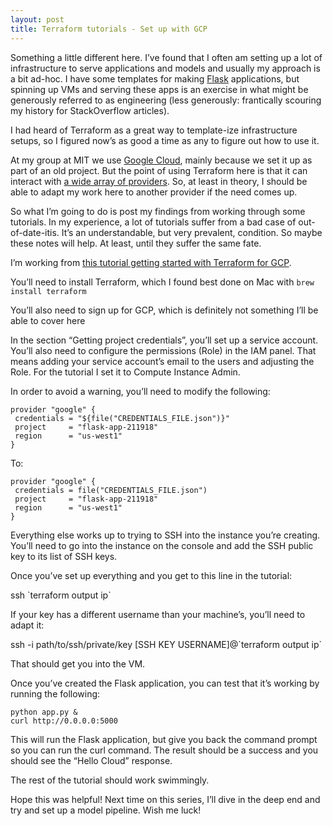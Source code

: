 ```yaml
---
layout: post
title: Terraform tutorials - Set up with GCP
---
```


Something a little different here.  I’ve found that I often am setting up a lot of infrastructure to serve applications and models and usually my approach is a bit ad-hoc.  I have some templates for making [Flask](https://www.palletsprojects.com/p/flask/) applications, but spinning up VMs and serving these apps is an exercise in what might be generously referred to as engineering (less generously: frantically scouring my history for StackOverflow articles).

I had heard of Terraform as a great way to template-ize infrastructure setups, so I figured now’s as good a time as any to figure out how to use it.

At my group at MIT we use [Google Cloud](https://cloud.google.com/), mainly because we set it up as part of an old project.  But the point of using Terraform here is that it can interact with [a wide array of providers](https://www.terraform.io/docs/providers/index.html).  So, at least in theory, I should be able to adapt my work here to another provider if the need comes up.

So what I’m going to do is post my findings from working through some tutorials.  In my experience, a lot of tutorials suffer from a bad case of out-of-date-itis.  It’s an understandable, but very prevalent, condition.  So maybe these notes will help.  At least, until they suffer the same fate.

I’m working from [this tutorial getting started with Terraform for GCP](https://cloud.google.com/community/tutorials/getting-started-on-gcp-with-terraform).

You’ll need to install Terraform, which I found best done on Mac with `brew install terraform`

You’ll also need to sign up for GCP, which is definitely not something I’ll be able to cover here

In the section “Getting project credentials”, you’ll set up a service account.  You’ll also need to configure the permissions (Role) in the IAM panel.  That means adding your service account’s email to the users and adjusting the Role.  For the tutorial I set it to Compute Instance Admin.  

In order to avoid a warning, you’ll need to modify the following:
```// Configure the Google Cloud provider
provider "google" {
 credentials = "${file("CREDENTIALS_FILE.json")}"
 project     = "flask-app-211918"
 region      = "us-west1"
}
```

To: 
```// Configure the Google Cloud provider
provider "google" {
 credentials = file("CREDENTIALS_FILE.json")
 project     = "flask-app-211918"
 region      = "us-west1"
}
```

Everything else works up to trying to SSH into the instance you’re creating.  You’ll need to go into the instance on the console and add the SSH public key to its list of SSH keys. 

Once you’ve set up everything and you get to this line in the tutorial:

ssh \`terraform output ip\` 

If your key has a different username than your machine’s, you’ll need to adapt it:

ssh -i path/to/ssh/private/key [SSH KEY USERNAME]@\`terraform output ip\`

That should get you into the VM.

Once you’ve created the Flask application, you can test that it’s working by running the following:

```
python app.py &
curl http://0.0.0.0:5000
```

This will run the Flask application, but give you back the command prompt so you can run the curl command.  The result should be a success and you should see the “Hello Cloud” response.

The rest of the tutorial should work swimmingly.  

Hope this was helpful! Next time on this series, I’ll dive in the deep end and try and set up a model pipeline.  Wish me luck!